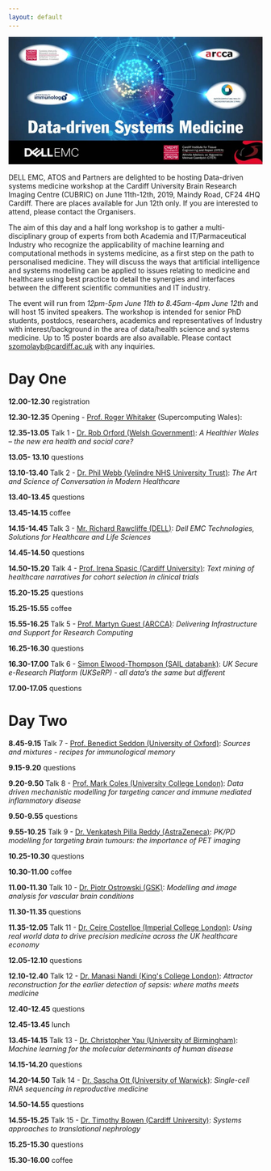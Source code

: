 ```yaml
---
layout: default
---
```


![](flyer.jpeg)

DELL EMC, ATOS and Partners are delighted to be hosting Data-driven systems medicine workshop at the Cardiff University Brain Research Imaging Centre (CUBRIC) on June 11th-12th, 2019, Maindy Road, CF24 4HQ Cardiff. There are places available for Jun 12th only. If you are interested to attend, please contact the Organisers.


The aim of this day and a half long workshop is to gather a multi-disciplinary group of experts from both Academia and IT/Parmaceutical Industry who recognize the applicability of machine learning and computational methods in systems medicine, as a first step on the path to personalised medicine. They will discuss the ways that artificial intelligence and systems modelling can be applied to issues relating to medicine and healthcare using best practice to detail the synergies and interfaces between the different scientific communities and IT industry.


The event will run from *12pm-5pm June 11th to 8.45am-4pm June 12th* and will host 15 invited speakers. The workshop is intended for senior PhD students, postdocs, researchers, academics and representatives of Industry with interest/background in the area of data/health science and systems medicine. Up to 15 poster boards are also available. Please contact szomolayb@cardiff.ac.uk with any inquiries.


<h1>Day One</h1>

**12.00-12.30** registration

**12.30-12.35** Opening - [Prof. Roger Whitaker](https://www.cardiff.ac.uk/people/view/118176-whitaker-roger) (Supercomputing Wales):

**12.35-13.05** Talk 1 - <u>[Dr. Rob Orford](https://gweddill.gov.wales/topics/health/professionals/scientific/?lang=en) (Welsh Government)</u>:
_A Healthier Wales – the new era health and social care?_

**13.05- 13.10** questions

**13.10-13.40** Talk 2 - <u>[Dr. Phil Webb](https://www.linkedin.com/in/phil-webb-9b8ba97/?originalSubdomain=uk) (Velindre NHS University Trust)</u>:
_The Art and Science of Conversation in Modern Healthcare_

**13.40-13.45** questions

**13.45-14.15** coffee

**14.15-14.45** Talk 3 - <u>[Mr. Richard Rawcliffe](https://www.linkedin.com/in/rrawcliffe/?originalSubdomain=uk) (DELL)</u>:
_Dell EMC Technologies, Solutions for Healthcare and Life Sciences_

**14.45-14.50** questions

**14.50-15.20** Talk 4 - <u>[Prof. Irena Spasic](https://users.cs.cf.ac.uk/I.Spasic/) (Cardiff University)</u>:
_Text mining of healthcare narratives for cohort selection in clinical trials_

**15.20-15.25** questions

**15.25-15.55** coffee

**15.55-16.25** Talk 5 - <u>[Prof. Martyn Guest](https://www.cardiff.ac.uk/people/view/401189-guest-martyn) (ARCCA)</u>:
_Delivering Infrastructure and Support for Research Computing_

**16.25-16.30** questions

**16.30-17.00** Talk 6 - <u>[Simon Elwood-Thompson](https://www.swansea.ac.uk/staff/medicine/operationaltechnicalstaff/ellwood-thompsons/) (SAIL databank)</u>:
_UK Secure e-Research Platform (UKSeRP) - all data’s the same but different_

**17.00-17.05** questions

<h1>Day Two</h1>

**8.45-9.15** Talk 7 - <u>[Prof. Benedict Seddon](https://scholar.google.co.uk/citations?user=Hf2VV4EAAAAJ&hl=en) (University of Oxford)</u>:
_Sources and mixtures - recipes for immunological memory_

**9.15-9.20** questions

**9.20-9.50** Talk 8 - <u>[Prof. Mark Coles](https://scholar.google.co.uk/citations?user=fPEUWWYAAAAJ&hl=en) (University College London)</u>:
_Data driven mechanistic modelling for targeting cancer and immune mediated inflammatory disease_

**9.50-9.55** questions

**9.55-10.25** Talk 9 - <u>[Dr. Venkatesh Pilla Reddy](https://scholar.google.com/citations?user=3zkrFSoAAAAJ&hl=en) (AstraZeneca)</u>:
_PK/PD modelling for targeting brain tumours: the importance of PET imaging_

**10.25-10.30** questions

**10.30-11.00** coffee

**11.00-11.30** Talk 10 - <u>Dr. Piotr Ostrowski (GSK)</u>:
_Modelling and image analysis for vascular brain conditions_

**11.30-11.35** questions

**11.35-12.05** Talk 11 - <u>[Dr. Ceire Costelloe](https://www.imperial.ac.uk/people/ceire.costelloe) (Imperial College London)</u>:
_Using real world data to drive precision medicine across the UK healthcare economy_

**12.05-12.10** questions

**12.10-12.40** Talk 12 - <u>[Dr. Manasi Nandi](https://www.kcl.ac.uk/lsm/research/divisions/ips/about/people/nandi) (King's College London)</u>:
_Attractor reconstruction for the earlier detection of sepsis: where maths meets medicine_

**12.40-12.45** questions

**12.45-13.45** lunch

**13.45-14.15** Talk 13 - <u>[Dr. Christopher Yau](https://www.birmingham.ac.uk/staff/profiles/cancer-genomic/yau-christopher.aspx) (University of Birmingham)</u>:
_Machine learning for the molecular determinants of human disease_

**14.15-14.20** questions

**14.20-14.50** Talk 14 - <u>[Dr. Sascha Ott](https://warwick.ac.uk/fac/sci/dcs/people/sascha_ott/) (University of Warwick)</u>:
_Single-cell RNA sequencing in reproductive medicine_

**14.50-14.55** questions

**14.55-15.25** Talk 15 - <u>[Dr. Timothy Bowen](https://www.cardiff.ac.uk/people/view/122808-bowen-timothy) (Cardiff University)</u>:
_Systems approaches to translational nephrology_

**15.25-15.30** questions

**15.30-16.00** coffee


